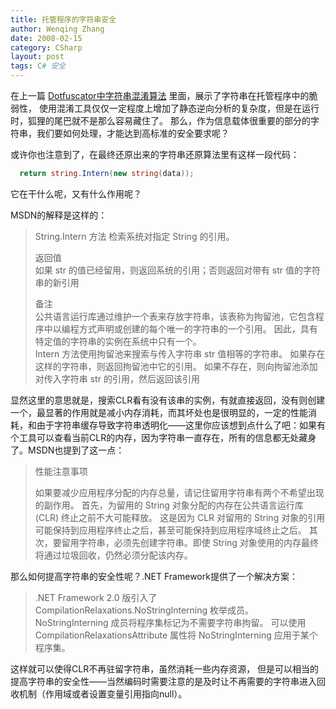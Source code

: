 ```yaml
---
title: 托管程序的字符串安全
author: Wenqing Zhang
date: 2008-02-15
category: CSharp
layout: post
tags: C# 安全
---
```


在上一篇 [Dotfuscator中字符串混淆算法](/csharp/2008-02-14-string-obfuscation.html) 里面，展示了字符串在托管程序中的脆弱性，
使用混淆工具仅仅一定程度上增加了静态逆向分析的复杂度，但是在运行时，狐狸的尾巴就不是那么容易藏住了。
那么，作为信息载体很重要的部分的字符串，我们要如何处理，才能达到高标准的安全要求呢？

或许你也注意到了，在最终还原出来的字符串还原算法里有这样一段代码：
```csharp
  return string.Intern(new string(data));
```

它在干什么呢，又有什么作用呢？

MSDN的解释是这样的：
> String.Intern 方法
> 检索系统对指定 String 的引用。
> 
> 返回值<br/>
> 如果 str 的值已经留用，则返回系统的引用；否则返回对带有 str 值的字符串的新引用
> 
> 备注<br/>
> 公共语言运行库通过维护一个表来存放字符串，该表称为拘留池，它包含程序中以编程方式声明或创建的每个唯一的字符串的一个引用。
> 因此，具有特定值的字符串的实例在系统中只有一个。<br/>
> Intern 方法使用拘留池来搜索与传入字符串 str 值相等的字符串。
> 如果存在这样的字符串，则返回拘留池中它的引用。
> 如果不存在，则向拘留池添加对传入字符串 str 的引用，然后返回该引用

显然这里的意思就是，搜索CLR看有没有该串的实例，有就直接返回，没有则创建一个，最显著的作用就是减小内存消耗，而其坏处也是很明显的，一定的性能消耗，和由于字符串缓存导致字符串透明化——这里你应该想到点什么了吧：如果有个工具可以查看当前CLR的内存，因为字符串一直存在，所有的信息都无处藏身了。MSDN也提到了这一点：

> 性能注意事项
> 
> 如果要减少应用程序分配的内存总量，请记住留用字符串有两个不希望出现的副作用。
> 首先，为留用的 String 对象分配的内存在公共语言运行库 (CLR) 终止之前不大可能释放。
> 这是因为 CLR 对留用的 String 对象的引用可能保持到应用程序终止之后，甚至可能保持到应用程序域终止之后。
> 其次，要留用字符串，必须先创建字符串。即使 String 对象使用的内存最终将通过垃圾回收，仍然必须分配该内存。


那么如何提高字符串的安全性呢？.NET Framework提供了一个解决方案：
> .NET Framework 2.0 版引入了 CompilationRelaxations.NoStringInterning 枚举成员。
> NoStringInterning 成员将程序集标记为不需要字符串拘留。
> 可以使用 CompilationRelaxationsAttribute 属性将 NoStringInterning 应用于某个程序集。

这样就可以使得CLR不再驻留字符串，虽然消耗一些内存资源，
但是可以相当的提高字符串的安全性——当然编码时需要注意的是及时让不再需要的字符串进入回收机制（作用域或者设置变量引用指向null）。
